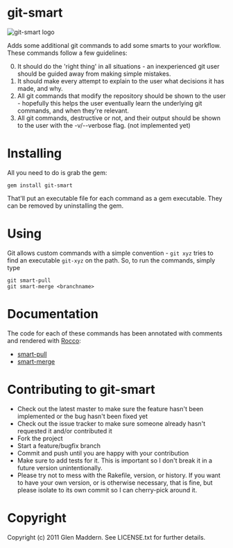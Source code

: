 # git-smart

![git-smart logo](https://github.com/geelen/git-smart/raw/master/docs/images/git-smart.png)

Adds some additional git commands to add some smarts to your workflow. These commands follow a few guidelines:

0. It should do the 'right thing' in all situations - an inexperienced git user should be guided away from making simple mistakes.
0. It should make every attempt to explain to the user what decisions it has made, and why.
0. All git commands that modify the repository should be shown to the user - hopefully this helps the user eventually learn the underlying git commands, and when they're relevant.
0. All git commands, destructive or not, and their output should be shown to the user with the -v/--verbose flag. (not implemented yet)

# Installing

All you need to do is grab the gem:

    gem install git-smart

That'll put an executable file for each command as a gem executable. They can be removed by uninstalling the gem.

# Using

Git allows custom commands with a simple convention - `git xyz` tries to find an executable `git-xyz` on the path. So, to run the commands, simply type

    git smart-pull
    git smart-merge <branchname>

# Documentation

The code for each of these commands has been annotated with comments and rendered with [Rocco](https://github.com/rtomayko/rocco):

- [smart-pull](http://github-displayer.heroku.com/geelen/git-smart/raw/master/docs/smart-pull.html)
- [smart-merge](http://github-displayer.heroku.com/geelen/git-smart/raw/master/docs/smart-merge.html)

# Contributing to git-smart

* Check out the latest master to make sure the feature hasn't been implemented or the bug hasn't been fixed yet
* Check out the issue tracker to make sure someone already hasn't requested it and/or contributed it
* Fork the project
* Start a feature/bugfix branch
* Commit and push until you are happy with your contribution
* Make sure to add tests for it. This is important so I don't break it in a future version unintentionally.
* Please try not to mess with the Rakefile, version, or history. If you want to have your own version, or is otherwise necessary, that is fine, but please isolate to its own commit so I can cherry-pick around it.

# Copyright

Copyright (c) 2011 Glen Maddern. See LICENSE.txt for
further details.
